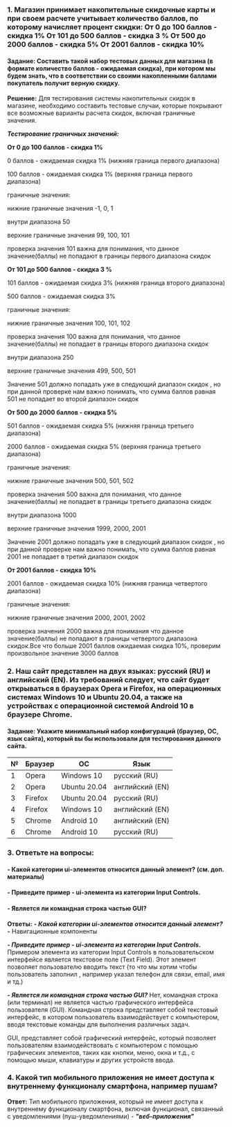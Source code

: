 ### 1. Магазин принимает накопительные скидочные карты и при своем расчете учитывает количество баллов, по которому начисляет процент скидки: От 0 до 100 баллов - скидка 1% От 101 до 500 баллов - скидка 3 % От 500 до 2000 баллов - скидка 5% От 2001 баллов - скидка 10%

#### Задание: Составить такой набор тестовых данных для магазина (в формате количество баллов - ожидаемая скидка), при котором мы будем знать, что в соответствии со своими накопленными баллами покупатель получит верную скидку.

**Решение:**
Для тестирования системы накопительных скидок в магазине, необходимо составить тестовые случаи, которые покрывают все возможные варианты расчета скидок, включая граничные значения. 

***Тестирование граничных значений:***

**От 0 до 100 баллов - скидка 1%**

0 баллов - ожидаемая скидка 1% (нижняя граница первого диапазона)

100 баллов - ожидаемая скидка 1% (верхняя граница первого диапазона)

граничные значения:

нижние граничные значения -1, 0, 1 

внутри диапазона 50

верхние граничные значения 99, 100, 101

проверка значения 101 важна для понимания, что данное значение(баллы) не попадают в границы первого диапазона скидок

**От 101 до 500 баллов - скидка 3 %**

101 баллов - ожидаемая скидка 3% (нижняя граница второго диапазона)

500 баллов - ожидаемая скидка 3%

граничные значения:

нижние граничные значения 100, 101, 102

проверка значения 100 важна для понимания, что данное значение(баллы) не попадает в границы второго диапазона скидок

внутри диапазона 250

верхние граничные значения 499, 500, 501

Значение 501 должно попадать уже в следующий диапазон скидок , но при данной проверке нам важно понимать, что сумма баллов равная 501 не попадает во второй диапазон скидок

**От 500 до 2000 баллов - скидка 5%**

501 баллов - ожидаемая скидка 5% (нижняя граница третьего диапазона)

2000 баллов - ожидаемая скидка 5% (верхняя граница третьего диапазона)

граничные значения:

нижние граничные значения 500, 501, 502

проверка значения 500 важна для понимания, что данное значение(баллы) не попадает в границы третьего диапазона скидок

внутри диапазона 1000

верхние граничные значения 1999, 2000, 2001

Значение 2001 должно попадать уже в следующий диапазон скидок , но при данной проверке нам важно понимать, что сумма баллов равная 2001 не попадает в третий диапазон скидок

**От 2001 баллов - скидка 10%**

2001 баллов - ожидаемая скидка 10% (нижняя граница четвертого диапазона)

граничные значения:

нижние граничные значения 2000, 2001, 2002

проверка значения 2000 важна для понимания что данное значение(баллы) не попадают в границы четвертого диапазона скидок.Все что больше 2001 баллов ожидаемая скидка 10%, проверим произвольное значение 3000 баллов

### 2. Наш сайт представлен на двух языках: русский (RU) и английский (EN). Из требований следует, что сайт будет открываться в браузерах Opera и Firefox, на операционных системах Windows 10 и Ubuntu 20.04, а также на устройствах с операционной системой Android 10 в браузере Chrome.

#### Задание: Укажите минимальный набор конфигураций (браузер, ОС, язык сайта), который вы бы использовали для тестирования данного сайта.

|№|Браузер|	OC|	Язык|
|-|-|-|-|
|1|	Opera|	Windows 10|	русский (RU)|
|2|	Opera|	Ubuntu 20.04|	английский (EN)|
|3|	Firefox|	Ubuntu 20.04|	русский (RU)|
|4|	Firefox|	Windows 10|	английский (EN)|
|5|	Chrome|	Android 10|	английский (EN)|
|6|	Chrome|	Android 10|	русский (RU)|


### 3. Ответьте на вопросы:
#### - Какой категории ui-элементов относится данный элемент? (см. доп. материалы) 
#### - Приведите пример - ui-элемента из категории Input Controls.
#### - Является ли командная строка частью GUI?

**Ответы:**
***- Какой категории ui-элементов относится данный элемент? -*** Навигационные компоненты

***- Приведите пример - ui-элемента из категории Input Controls.*** 
 Примером элемента из категории Input Controls в пользовательском интерфейсе является текстовое поле (Text Field). Этот элемент позволяет пользователю вводить текст (то что мы хотим чтобы пользователь заполнил , например указал телефон для связи, email, имя и тд.)

***- Является ли командная строка частью GUI?***
Нет, командная строка (или терминал) не является частью графического интерфейса пользователя (GUI). Командная строка представляет собой текстовый интерфейс, в котором пользователь взаимодействует с компьютером, вводя текстовые команды для выполнения различных задач.

GUI, представляет собой графический интерфейс, который позволяет пользователям взаимодействовать с компьютером с помощью графических элементов, таких как кнопки, меню, окна и т.д., с помощью мыши, клавиатуры и других устройств ввода.

### 4. Какой тип мобильного приложения не имеет доступа к внутреннему функционалу смартфона, например пушам?

**Ответ:**
Тип мобильного приложения, который не имеет доступа к внутреннему функционалу смартфона, включая функционал, связанный с уведомлениями (пуш-уведомлениями) - ***"веб-приложения"*** 